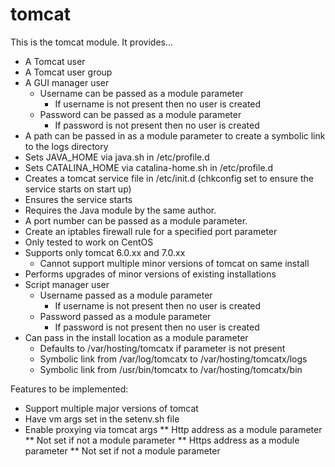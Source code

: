 # tomcat #

This is the tomcat module. It provides...

* A Tomcat user
* A Tomcat user group
* A GUI manager user
	* Username can be passed as a module parameter
		* If username is not present then no user is created
	* Password can be passed as a module parameter
		* If password is not present then no user is created
* A path can be passed in as a module parameter to create a symbolic link to the logs directory
* Sets JAVA_HOME via java.sh in /etc/profile.d
* Sets CATALINA_HOME via catalina-home.sh in /etc/profile.d
* Creates a tomcat service file in /etc/init.d (chkconfig set to ensure the service starts on start up)
* Ensures the service starts
* Requires the Java module by the same author. 
* A port number can be passed as a module parameter.
* Create an iptables firewall rule for a specified port parameter
* Only tested to work on CentOS
* Supports only tomcat 6.0.xx and 7.0.xx
	* Cannot support multiple minor versions of tomcat on same install
* Performs upgrades of minor versions of existing installations 
* Script manager user
	* Username passed as a module parameter
		* If username is not present then no user is created
	* Password passed as a module parameter
		* If password is not present then no user is created
* Can pass in the install location as a module parameter
	* Defaults to /var/hosting/tomcatx if parameter is not present
	* Symbolic link from /var/log/tomcatx to /var/hosting/tomcatx/logs
	* Symbolic link from /usr/bin/tomcatx to /var/hosting/tomcatx/bin

Features to be implemented:
* Support multiple major versions of tomcat
* Have vm args set in the setenv.sh file
* Enable proxying via tomcat args
** Http address as a module parameter
** Not set if not a module parameter
** Https address as a module parameter
** Not set if not a module parameter
